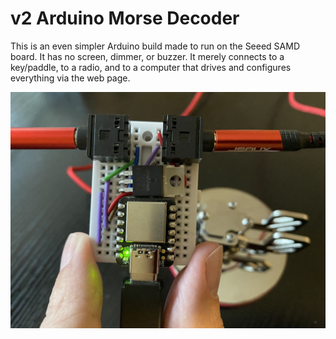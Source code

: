 # v2 Arduino Morse Decoder

This is an even simpler Arduino build made to run on the Seeed SAMD board. It has no screen, dimmer, or buzzer. It merely connects to a key/paddle, to a radio, and to a computer that drives and configures everything via the web page.

![Hardware](keyer.jpg)